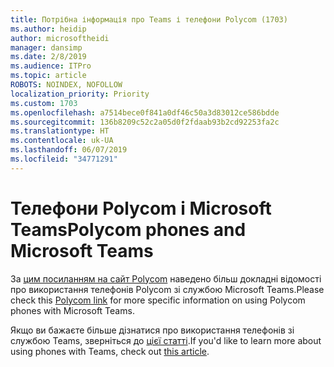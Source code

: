 ```yaml
---
title: Потрібна інформація про Teams і телефони Polycom (1703)
ms.author: heidip
author: microsoftheidi
manager: dansimp
ms.date: 2/8/2019
ms.audience: ITPro
ms.topic: article
ROBOTS: NOINDEX, NOFOLLOW
localization_priority: Priority
ms.custom: 1703
ms.openlocfilehash: a7514bece0f841a0df46c50a3d83012ce586bdde
ms.sourcegitcommit: 136b8209c52c2a05d0f2fdaab93b2cd92253fa2c
ms.translationtype: HT
ms.contentlocale: uk-UA
ms.lasthandoff: 06/07/2019
ms.locfileid: "34771291"
---
```

# <a name="polycom-phones-and-microsoft-teams"></a><span data-ttu-id="71e27-102">Телефони Polycom і Microsoft Teams</span><span class="sxs-lookup"><span data-stu-id="71e27-102">Polycom phones and Microsoft Teams</span></span>

<span data-ttu-id="71e27-103">За [цим посиланням на сайт Polycom](http://www.polycom.com/content/dam/polycom/common/documents/faqs/polycom-phones-and-microsoft-teams-faq-enus.pdf) наведено більш докладні відомості про використання телефонів Polycom зі службою Microsoft Teams.</span><span class="sxs-lookup"><span data-stu-id="71e27-103">Please check this [Polycom link](http://www.polycom.com/content/dam/polycom/common/documents/faqs/polycom-phones-and-microsoft-teams-faq-enus.pdf) for more specific information on using Polycom phones with Microsoft Teams.</span></span>

<span data-ttu-id="71e27-104">Якщо ви бажаєте більше дізнатися про використання телефонів зі службою Teams, зверніться до [цієї статті](https://docs.microsoft.com/microsoftteams/phones-for-teams).</span><span class="sxs-lookup"><span data-stu-id="71e27-104">If you'd like to learn more about using phones with Teams, check out [this article](https://docs.microsoft.com/microsoftteams/phones-for-teams).</span></span>
